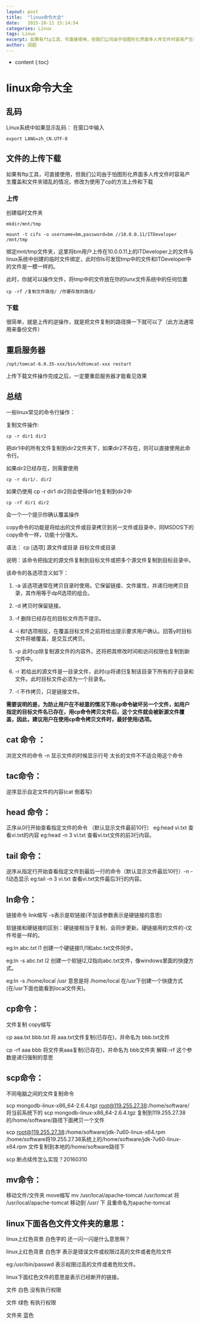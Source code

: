 ```yaml
---
layout: post
title:  "linux命令大全"
date:   2015-10-11 15:14:54
categories: Linux
tags: Linux
excerpt: 如果有ftp工具，可直接使用，但我们公司由于怕图形化界面多人传文件时容易产生覆盖和文件夹错乱的情况，修改为使用了cp的方法上传和下载
author:	闵超
---
```


* content
{:toc}

#	linux命令大全

##		乱码
Linux系统中如果显示乱码：
在窗口中输入
	
	export LANG=zh_CN.UTF-8

##		文件的上传下载

如果有ftp工具，可直接使用，但我们公司由于怕图形化界面多人传文件时容易产生覆盖和文件夹错乱的情况，修改为使用了cp的方法上传和下载

###		上传

创建临时文件夹

	mkdir/mnt/tmp

	mount -t cifs -o username=bm,password=bm //10.0.0.11/ITDeveloper /mnt/tmp
	
绑定mnt/tmp文件夹，这里将bm用户上传在10.0.0.11上的ITDeveloper上的文件与linux系统中创建的临时文件绑定，此时你ls可发现tmp中的文件和ITDeveloper中的文件是一模一样的。

此时，你就可以操作文件，将tmp中的文件放在你的lunx文件系统中的任何位置

	cp -rf /复制文件路径/ /你要存放的路径/

###		下载
很简单，就是上传的逆操作，就是把文件复制的路径换一下就可以了（此方法通常用来备份文件）



##		重启服务器

	/opt/tomcat-6.0.35-xxx/bin/kdtomcat-xxx restart

上传下载文件操作完成之后，一定要重启服务器才能看见效果

##	总结

一些linux常见的命令行操作：


复制文件操作:

	cp -r dir1 dir2
把dir1中的所有文件复制到dir2文件夹下，如果dir2不存在，则可以直接使用此命令行。

如果dir2已经存在，则需要使用
	
	cp -r dir1/. dir2
如果仍使用 cp -r dir1 dir2则会使得dir1也复制到dir2中

	cp -rf dir1 dir2
会一个一个提示你确认覆盖操作

copy命令的功能是将给出的文件或目录拷贝到另一文件或目录中，同MSDOS下的copy命令一样，功能十分强大。

语法： cp [选项] 源文件或目录 目标文件或目录

说明：该命令把指定的源文件复制到目标文件或把多个源文件复制到目标目录中。

该命令的各选项含义如下：

1.	-a 该选项通常在拷贝目录时使用。它保留链接、文件属性，并递归地拷贝目录，其作用等于dpR选项的组合。

2.	-d 拷贝时保留链接。
3.	-f 删除已经存在的目标文件而不提示。
4.	-i 和f选项相反，在覆盖目标文件之前将给出提示要求用户确认。回答y时目标文件将被覆盖，是交互式拷贝。
5.	-p 此时cp除复制源文件的内容外，还将把其修改时间和访问权限也复制到新文件中。
6.	-r 若给出的源文件是一目录文件，此时cp将递归复制该目录下所有的子目录和文件。此时目标文件必须为一个目录名。
7.	-l 不作拷贝，只是链接文件。

**需要说明的是，为防止用户在不经意的情况下用cp命令破坏另一个文件，如用户指定的目标文件名已存在，用cp命令拷贝文件后，这个文件就会被新源文件覆盖，因此，建议用户在使用cp命令拷贝文件时，最好使用i选项。**

##		cat 命令 ：

浏览文件的命令  -n 显示文件的时候显示行号  太长的文件不不适合用这个命令

##		tac命令：
逆序显示自定文件的内容(cat 倒着写)

##		head 命令：
正序从0行开始查看指定文件的命令 （默认显示文件最前10行）
eg:head vi.txt  查看vi.txt的内容
eg:head -n 3 vi.txt 查看vi.txt文件的前3行内容。
 
##		tail 命令：
逆序从指定行开始查看指定文件到最后一行的命令（默认显示文件最后10行）-n   -f动态显示
eg:tail -n 3 vi.txt   查看vi.txt文件最后3行的内容。
 
##		ln命令：
链接命令  link缩写   -s表示是软链接(不加该参数表示是硬链接的意思)

软链接和硬链接的区别：硬链接相当于复制，会同步更新。硬链接用的文件的-i文件号是一样的。

eg:ln abc.txt l1   创建一个硬链接l1,l1和abc.txt文件同步。

eg:ln -s abc.txt l2 创建一个软链l2,l2指向abc.txt文件，像windows里面的快捷方式。

eg:ln -s /home/local /usr  意思是将 /home/local 在/usr下创建一个快捷方式(在/usr下面也能看到local文件夹)。

 
##		cp命令：

文件复制    copy缩写

cp aaa.txt bbb.txt  将 aaa.txt文件复制(已存在)，并命名为 bbb.txt文件

cp -rf aaa bbb  将文件夹aaa复制(已存在)，并命名为 bbb文件夹    解释:-rf 这个参数是递归强制的意思
 

##		scp命令：

不同电脑之间的文件复制命令

scp mongodb-linux-x86_64-2.6.4.tgz root@119.255.27.38:/home/software/将当前系统下的 scp mongodb-linux-x86_64-2.6.4.tgz 复制到119.255.27.38的/home/software/路径下面拷贝一个文件
 
scp root@119.255.27.38:/home/software/jdk-7u60-linux-x64.rpm /home/software将19.255.27.38系统上的/home/software/jdk-7u60-linux-x64.rpm 文件复制到本地的/home/software路径下

scp 断点续传怎么实现？20160310
 
 
##		mv命令：
移动文件/文件夹     move缩写
mv   /usr/local/apache-tomcat   /usr/tomcat   将 /usr/local/apache-tomcat  移动到 /usr/ 下 且重命名为apache-tomcat


##		linux下面各色文件文件夹的意思： 

  linux上红色背景   白色字的  还一闪一闪是什么意思啊？

  linux上红色背景 白色字 表示是错误文件或权限过高的文件或者危险文件

  eg:/usr/bin/passwd  表示权限过高的文件或者危险文件。

  linux下面红色文件的意思是表示已经断开的链接。

  文件       白色    没有执行权限 

  文件       绿色    有执行权限 

  文件夹   蓝色

